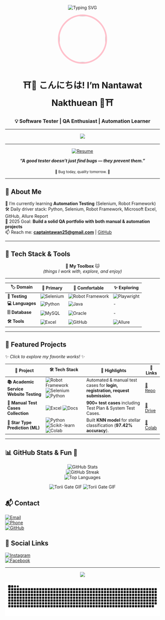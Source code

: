 <p align="center">
  <img src="https://readme-typing-svg.herokuapp.com?font=Kanit&weight=600&size=25&duration=4000&pause=1000&color=FF0000&center=true&vCenter=true&width=600&lines=🌸+Welcome+to+My+World!+🌸;🐱+Software+Tester+%7C+QA+Enthusiast+%7C+Automation+Learner;✨+Bug+today,+quality+tomorrow+✨" alt="Typing SVG" />
</p>

<p align="center">
  <img src="https://avatars.githubusercontent.com/u/192176958?v=4" width="150" height="150" style="border-radius: 50%; border: 5px solid pink;" />
</p>

<h1 align="center">⛩️🌸 こんにちは! I’m Nantawat Nakthuean 🌸⛩️</h1>
<h3 align="center">💡 Software Tester | QA Enthusiast | Automation Learner</h3>

----

<p align="center">
  <img src="https://capsule-render.vercel.app/api?type=waving&color=FFB6C1&height=100&section=header&text=Welcome%20to%20My%20World!%20🌸🐱&fontSize=25&fontColor=ffffff&animation=fadeIn" />
</p>

---

<p align="center">
  <a href="https://drive.google.com/drive/u/0/folders/12N_JmzVu-c2NmlwWiJvsdXtFeCjJmL0b" target="_blank">
    <img src="https://img.shields.io/badge/View%20My%20Resume-FFC0CB?style=for-the-badge&logo=googledrive&logoColor=white" alt="Resume"/>
  </a>
</p>

<p align="center">
  <em><strong>“A good tester doesn’t just find bugs — they prevent them.”</strong></em>  
</p>
<p align="center">
  <sub>🌸 Bug today, quality tomorrow. 🌸</sub>
</p>

---

## 🐾 About Me  
🌱 I’m currently learning **Automation Testing** (Selenium, Robot Framework)  
🛠 Daily driver stack: Python, Selenium, Robot Framework, Microsoft Excel, GitHub, Allure Report  
🎯 2025 Goal: **Build a solid QA portfolio with both manual & automation projects**  
📫 Reach me: **captaintawan25@gmail.com** | [GitHub](https://github.com/tawanfunny)  

---

## 🧰 Tech Stack & Tools  

<div align="center">

🌸 **My Toolbox** 🐱  
*(things I work with, explore, and enjoy)*

---

| 🏷️ **Domain** | 🌟 **Primary** | 🎀 **Comfortable** | ✨ **Exploring** |
|---------------|----------------|-------------------|-----------------|
| **🔎 Testing** | ![Selenium](https://img.shields.io/badge/Selenium-43B02A?style=flat-square&logo=selenium&logoColor=white) | ![Robot Framework](https://img.shields.io/badge/Robot_Framework-FF4B4B?style=flat-square&logo=robotframework&logoColor=white) | ![Playwright](https://img.shields.io/badge/Playwright-000000?style=flat-square&logo=playwright&logoColor=white) |
| **💻 Languages** | ![Python](https://img.shields.io/badge/Python-3776AB?style=flat-square&logo=python&logoColor=white) | ![Java](https://img.shields.io/badge/Java-007396?style=flat-square&logo=java&logoColor=white) | - |
| **🗄️ Database** | ![MySQL](https://img.shields.io/badge/MySQL-4479A1?style=flat-square&logo=mysql&logoColor=white) | ![Oracle](https://img.shields.io/badge/Oracle-F80000?style=flat-square&logo=oracle&logoColor=white) | - |
| **🛠 Tools** | ![Excel](https://img.shields.io/badge/Excel-217346?style=flat-square&logo=microsoft-excel&logoColor=white) | ![GitHub](https://img.shields.io/badge/GitHub-181717?style=flat-square&logo=github&logoColor=white) | ![Allure](https://img.shields.io/badge/Allure-CC0F00?style=flat-square&logo=allure&logoColor=white) |

---

</div>



## 🎌 Featured Projects  

✨ *Click to explore my favorite works!* ✨

<div align="center">

| 🚀 **Project** | 🛠️ **Tech Stack** | 🌸 **Highlights** | 🔗 **Links** |
|----------------|-------------------|------------------|--------------|
| **📚 Academic Service Website Testing** | ![Robot Framework](https://img.shields.io/badge/Robot_Framework-FF4B4B?style=flat-square&logo=robotframework&logoColor=white) ![Selenium](https://img.shields.io/badge/Selenium-43B02A?style=flat-square&logo=selenium&logoColor=white) ![Python](https://img.shields.io/badge/Python-3776AB?style=flat-square&logo=python&logoColor=white) | Automated & manual test cases for **login, registration, request submission**. | [📂 Repo](https://github.com/tawanfunny/Myproject-Robot-Framework) |
| **📝 Manual Test Cases Collection** | ![Excel](https://img.shields.io/badge/Excel-217346?style=flat-square&logo=microsoft-excel&logoColor=white) ![Docs](https://img.shields.io/badge/Docs-4285F4?style=flat-square&logo=google&logoColor=white) | **900+ test cases** including Test Plan & System Test Cases. | [📑 Drive](https://drive.google.com/drive/u/0/folders/1N_CA-MGit9XFOoi1osNNMoerGLxE8gdi) |
| **🌌 Star Type Prediction (ML)** | ![Python](https://img.shields.io/badge/Python-3776AB?style=flat-square&logo=python&logoColor=white) ![Scikit-learn](https://img.shields.io/badge/Scikit--learn-F7931E?style=flat-square&logo=scikitlearn&logoColor=white) ![Colab](https://img.shields.io/badge/Colab-F9AB00?style=flat-square&logo=googlecolab&logoColor=black) | Built **KNN model** for stellar classification (**97.42% accuracy**). | [📂 Colab](https://github.com/username/star-prediction) |

</div>

---

## 📊 GitHub Stats & Fun 🌸
<p align="center">
  <img src="https://github-readme-stats.vercel.app/api?username=tawanfunny&show_icons=true&theme=dracula" alt="GitHub Stats" />
  <br/>
  <img src="https://streak-stats.demolab.com?user=tawanfunny&theme=dracula&hide_border=true" alt="GitHub Streak" />
  <br/>
  <img src="https://github-readme-stats.vercel.app/api/top-langs/?username=tawanfunny&layout=compact&theme=tokyonight" alt="Top Languages" />
</p>



<p align="center"> <img src="https://media1.tenor.com/m/OgUviXF2cP0AAAAd/memecoin-cat.gif" width="200" alt="Torii Gate GIF"/> 
                  <img src="https://media1.tenor.com/m/OvaIh3Imo8cAAAAC/harel-harelp.gif" width="490" alt="Torii Gate GIF"/> 

</p>



## 📬 Contact
[![Email](https://img.shields.io/badge/Email-captaintawan25%40gmail.com-FF69B4?style=for-the-badge&logo=gmail&logoColor=white)](mailto:captaintawan25@gmail.com)  
[![Phone](https://img.shields.io/badge/Phone-%2B66%201234%2056789-9370DB?style=for-the-badge&logo=phone&logoColor=white)](tel:+66123456789)  
[![GitHub](https://img.shields.io/badge/GitHub-tawanfunny-24292E?style=for-the-badge&logo=github&logoColor=white)](https://github.com/tawanfunny)  

## 🌸 Social Links
[![Instagram](https://img.shields.io/badge/Instagram-%40tawanfunny-FF69B4?style=for-the-badge&logo=instagram&logoColor=white)](https://www.instagram.com/tawanfunny/)  
[![Facebook](https://img.shields.io/badge/Facebook-Nantawat%20Nakthuen-4169E1?style=for-the-badge&logo=facebook&logoColor=white)](https://www.facebook.com/nantawat.nakthuen/)  

---


<p align="center">
  <img src="https://capsule-render.vercel.app/api?type=waving&color=FFB6C1&height=100&section=footer&text=ありがとう%20for%20visiting!%20🌸🐾&fontSize=20&fontColor=ffffff&animation=twinkling" />
</p>
<p align="center">
  <img src="https://raw.githubusercontent.com/Platane/snk/output/github-contribution-grid-snake.svg" alt="snake animation" />
</p>
